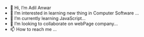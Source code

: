 - 👋 Hi, I’m Adil Anwar
- 👀 I’m interested in learning new thing in Computer Software ...
- 🌱 I’m currently learning JavaScript...
- 💞️ I’m looking to collaborate on webPage company...
- 📫 How to reach me ...

<!---

--->
